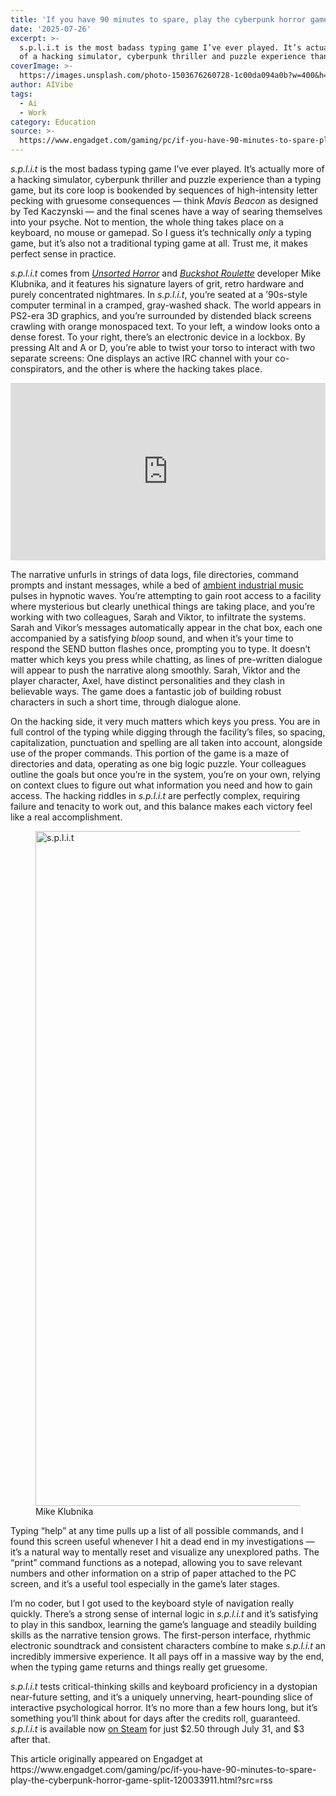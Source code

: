 ```yaml
---
title: 'If you have 90 minutes to spare, play the cyberpunk horror game s.p.l.i.t'
date: '2025-07-26'
excerpt: >-
  s.p.l.i.t is the most badass typing game I’ve ever played. It’s actually more
  of a hacking simulator, cyberpunk thriller and puzzle experience than a...
coverImage: >-
  https://images.unsplash.com/photo-1503676260728-1c00da094a0b?w=400&h=200&fit=crop&auto=format
author: AIVibe
tags:
  - Ai
  - Work
category: Education
source: >-
  https://www.engadget.com/gaming/pc/if-you-have-90-minutes-to-spare-play-the-cyberpunk-horror-game-split-120033911.html?src=rss
---
```

<p><em>s.p.l.i.t</em> is the most badass typing game I’ve ever played. It’s actually more of a hacking simulator, cyberpunk thriller and puzzle experience than a typing game, but its core loop is bookended by sequences of high-intensity letter pecking with gruesome consequences — think <em>Mavis Beacon</em> as designed by Ted Kaczynski — and the final scenes have a way of searing themselves into your psyche. Not to mention, the whole thing takes place on a keyboard, no mouse or gamepad. So I guess it’s technically <em>only</em> a typing game, but it’s also not a traditional typing game at all. Trust me, it makes perfect sense in practice.</p>
<p><em>s.p.l.i.t </em>comes from <a data-i13n="cpos:1;pos:1" href="https://store.steampowered.com/app/2433730/Unsorted_Horror/"><em><ins>Unsorted Horror</ins></em></a> and <a data-i13n="cpos:2;pos:1" href="https://store.steampowered.com/app/2835570/Buckshot_Roulette/?curator_clanid=45275615"><em><ins>Buckshot Roulette</ins></em></a> developer Mike Klubnika, and it features his signature layers of grit, retro hardware and purely concentrated nightmares. In <em>s.p.l.i.t</em>, you’re seated at a ’90s-style computer terminal in a cramped, gray-washed shack. The world appears in PS2-era 3D graphics, and you’re surrounded by distended black screens crawling with orange monospaced text. To your left, a window looks onto a dense forest. To your right, there’s an electronic device in a lockbox. By pressing Alt and A or D, you’re able to twist your torso to interact with two separate screens: One displays an active IRC channel with your co-conspirators, and the other is where the hacking takes place.</p>
<span id="end-legacy-contents"></span><div id="da82252caa77461cb658c55bdf5349b2"><div style="left:0;width:100%;height:0;position:relative;padding-bottom:56.25%;"><iframe src="https://www.youtube.com/embed/c3yd6qi9FS0?rel=0" style="top:0;left:0;width:100%;height:100%;position:absolute;border:0;" allowfullscreen scrolling="no" data-embed-domain="www.youtube.com"></iframe></div></div>
<p>The narrative unfurls in strings of data logs, file directories, command prompts and instant messages, while a bed of <a data-i13n="cpos:3;pos:1" href="https://mikeklubnika.bandcamp.com/album/s-p-l-i-t-original-soundtrack"><ins>ambient industrial music</ins></a> pulses in hypnotic waves. You’re attempting to gain root access to a facility where mysterious but clearly unethical things are taking place, and you’re working with two colleagues, Sarah and Viktor, to infiltrate the systems. Sarah and Vikor’s messages automatically appear in the chat box, each one accompanied by a satisfying <em>bloop</em> sound, and when it’s your time to respond the SEND button flashes once, prompting you to type. It doesn’t matter which keys you press while chatting, as lines of pre-written dialogue will appear to push the narrative along smoothly. Sarah, Viktor and the player character, Axel, have distinct personalities and they clash in believable ways. The game does a fantastic job of building robust characters in such a short time, through dialogue alone.</p>
<p>On the hacking side, it very much matters which keys you press. You are in full control of the typing while digging through the facility’s files, so spacing, capitalization, punctuation and spelling are all taken into account, alongside use of the proper commands. This portion of the game is a maze of directories and data, operating as one big logic puzzle. Your colleagues outline the goals but once you’re in the system, you’re on your own, relying on context clues to figure out what information you need and how to gain access. The hacking riddles in <em>s.p.l.i.t </em>are perfectly complex, requiring failure and tenacity to work out, and this balance makes each victory feel like a real accomplishment.</p>
<figure><img src="https://s.yimg.com/os/creatr-uploaded-images/2025-07/9f208660-69a3-11f0-be1f-d3bde77c32d1" data-crop-orig-src="https://s.yimg.com/os/creatr-uploaded-images/2025-07/9f208660-69a3-11f0-be1f-d3bde77c32d1" style="height:1080px;width:1920px;" alt="s.p.l.i.t" data-uuid="fad50003-1639-36dd-b317-c85fa0a6f502"><figcaption></figcaption><div class="photo-credit">Mike Klubnika</div></figure>
<p>Typing “help” at any time pulls up a list of all possible commands, and I found this screen useful whenever I hit a dead end in my investigations — it’s a natural way to mentally reset and visualize any unexplored paths. The “print” command functions as a notepad, allowing you to save relevant numbers and other information on a strip of paper attached to the PC screen, and it’s a useful tool especially in the game’s later stages.</p>
<p>I’m no coder, but I got used to the keyboard style of navigation really quickly. There’s a strong sense of internal logic in <em>s.p.l.i.t</em> and it’s satisfying to play in this sandbox, learning the game’s language and steadily building skills as the narrative tension grows. The first-person interface, rhythmic electronic soundtrack and consistent characters combine to make <em>s.p.l.i.t </em>an incredibly immersive experience. It all pays off in a massive way by the end, when the typing game returns and things really get gruesome.</p>
<p><em>s.p.l.i.t</em> tests critical-thinking skills and keyboard proficiency in a dystopian near-future setting, and it’s a uniquely unnerving, heart-pounding slice of interactive psychological horror. It’s no more than a few hours long, but it’s something you’ll think about for days after the credits roll, guaranteed. <em>s.p.l.i.t</em> is available now <a data-i13n="cpos:4;pos:1" href="https://store.steampowered.com/app/3684610/split/"><ins>on Steam</ins></a> for just $2.50 through July 31, and $3 after that.</p>This article originally appeared on Engadget at https://www.engadget.com/gaming/pc/if-you-have-90-minutes-to-spare-play-the-cyberpunk-horror-game-split-120033911.html?src=rss
